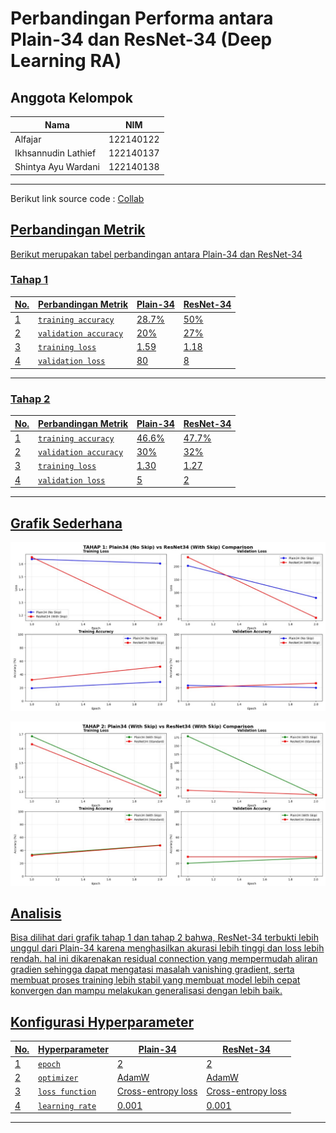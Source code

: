 # Perbandingan Performa antara Plain-34 dan ResNet-34 (Deep Learning RA)

## **Anggota Kelompok**

| **Nama**                    | **NIM**   |
| --------------------------- | --------- | 
| Alfajar                 | 122140122 |
| Ikhsannudin Lathief     | 122140137 |
| Shintya Ayu Wardani     | 122140138 | 
---

Berikut link source code : <a href="https://colab.research.google.com/drive/17uu26xLrM-hf8yF04S_icx59O8YLP-5k?usp=sharing">Collab

## **Perbandingan Metrik**

Berikut merupakan tabel perbandingan antara Plain-34 dan ResNet-34

### Tahap 1

| **No.** | **Perbandingan Metrik**         | **Plain-34**  | **ResNet-34**  |
|-----|-------------------------------------|---------------|----------------|
| 1   | `training accuracy`                 |     28.7%     |   50%          |
| 2   | `validation accuracy`               |     20%       |   27%          |
| 3   | `training loss`                     |     1.59      |   1.18         |
| 4   | `validation loss`                   |     80        |   8            |
---

### Tahap 2

| **No.** | **Perbandingan Metrik**         | **Plain-34**  | **ResNet-34**  |
|-----|-------------------------------------|---------------|----------------|
| 1   | `training accuracy`                 |     46.6%     |   47.7%        |
| 2   | `validation accuracy`               |     30%       |   32%          |
| 3   | `training loss`                     |     1.30      |   1.27         |
| 4   | `validation loss`                   |     5         |   2            |
---

## **Grafik Sederhana**

![Tahap 1](Tahap%201.jpg)

![Tahap 2](Tahap%202.jpg)

## **Analisis**

Bisa dilihat dari grafik tahap 1 dan tahap 2 bahwa, ResNet-34 terbukti lebih unggul dari Plain-34 karena menghasilkan akurasi lebih tinggi dan loss lebih rendah. hal ini dikarenakan residual connection yang mempermudah aliran gradien sehingga dapat mengatasi masalah vanishing gradient, serta membuat proses training lebih stabil yang membuat model lebih cepat konvergen dan mampu melakukan generalisasi dengan lebih baik.

## **Konfigurasi Hyperparameter**

| **No.** | **Hyperparameter** | **Plain-34**      | **ResNet-34**    |
|-----|------------------------|-------------------|------------------|
| 1   | `epoch`                |        2          |        2         |
| 2   | `optimizer`            |      AdamW        |      AdamW       |
| 3   | `loss function`        | Cross-entropy loss|Cross-entropy loss|
| 4   | `learning rate`        |       0.001       |      0.001       |
---
